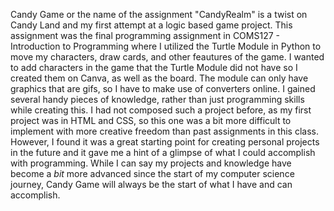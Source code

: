 Candy Game or the name of the assignment "CandyRealm" is a twist on Candy Land and my first attempt at a logic based game project. This assignment was the final programming assignment in COMS127 - Introduction to Programming where I utilized the Turtle Module in Python to move my characters, draw cards, and other feautures of the game. I wanted to add characters in the game that the Turtle Module did not have so I created them on Canva, as well as the board. The module can only have graphics that are gifs, so I have to make use of converters online. I gained several handy pieces of knowledge, rather than just programming skills while creating this. I had not composed such a project before, as my first project was in HTML and CSS, so this one was a bit more difficult to implement with more creative freedom than past assignments in this class. However, I found it was a great starting point for creating personal projects in the future and it gave me a hint of a glimpse of what I could accomplish with programming. While I can say my projects and knowledge have become a _bit_ more advanced since the start of my computer science journey, Candy Game will always be the start of what I have and can accomplish.
